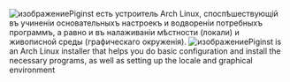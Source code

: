![изображение](https://github.com/user-attachments/assets/746e9034-602a-42a0-8f78-7cf230f47f10)Piginst ​есть​ устроитель Arch Linux, споспѣшествующій въ учиненіи основательныхъ настроекъ и водвореніи потребныхъ программъ, а равно и въ налаживаніи мѣстности (​локали​) и живописной среды (графическаго окруженія). 
![изображение](https://github.com/user-attachments/assets/517590ff-33fa-4a74-b87e-09e232708d41)Piginst is an Arch Linux installer that helps you do basic configuration and install the necessary programs, as well as setting up the locale and graphical environment

